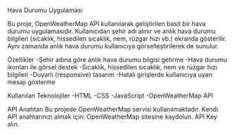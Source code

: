 Hava Durumu Uygulaması

Bu proje, OpenWeatherMap API kullanılarak geliştirilen basit bir hava durumu uygulamasıdır. Kullanıcıdan şehir adı alınır ve anlık hava durumu bilgileri (sıcaklık, hissedilen sıcaklık, nem, rüzgar hızı vb.) ekranda gösterilir.
Aynı zamanda anlık hava durumu kullanıcıya görselleştirilerek de sunulur.

Özellikler
-Şehir adına göre anlık hava durumu bilgisi getirme
-Hava durumu ikonları ile görsel destek
-Sıcaklık, hissedilen sıcaklık, nem ve rüzgar hızı bilgileri
-Duyarlı (responsive) tasarım
-Hatalı girişlerde kullanıcıya uyarı mesajı gösterme

Kullanılan Teknolojiler
-HTML
-CSS
-JavaScript 
-OpenWeatherMap API

API Anahtarı
Bu projede OpenWeatherMap servisi kullanılmaktadır. Kendi API anahtarınızı almak için:
OpenWeatherMap sitesine kaydolun.
API Key alın.
